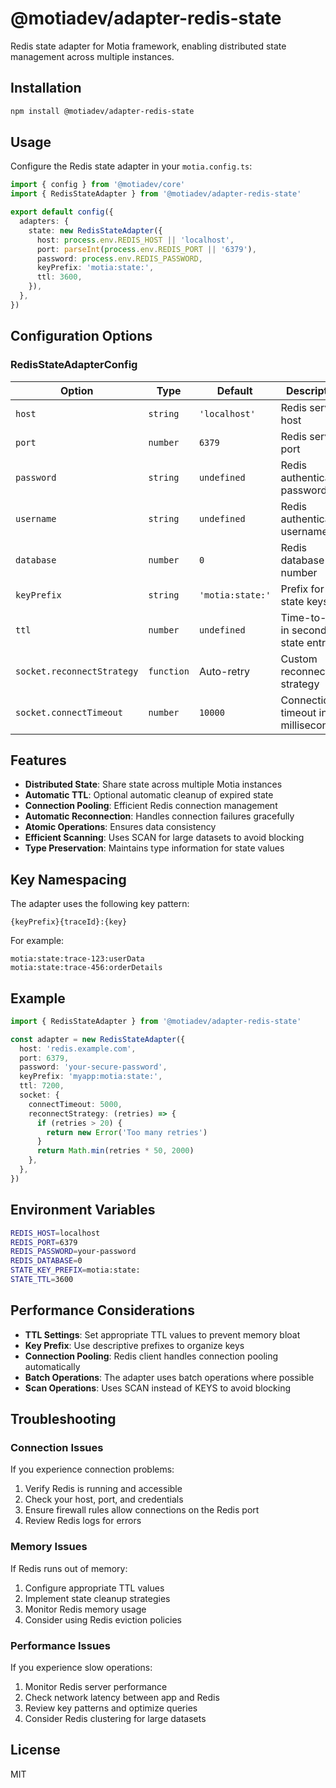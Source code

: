 # @motiadev/adapter-redis-state

Redis state adapter for Motia framework, enabling distributed state management across multiple instances.

## Installation

```bash
npm install @motiadev/adapter-redis-state
```

## Usage

Configure the Redis state adapter in your `motia.config.ts`:

```typescript
import { config } from '@motiadev/core'
import { RedisStateAdapter } from '@motiadev/adapter-redis-state'

export default config({
  adapters: {
    state: new RedisStateAdapter({
      host: process.env.REDIS_HOST || 'localhost',
      port: parseInt(process.env.REDIS_PORT || '6379'),
      password: process.env.REDIS_PASSWORD,
      keyPrefix: 'motia:state:',
      ttl: 3600,
    }),
  },
})
```

## Configuration Options

### RedisStateAdapterConfig

| Option | Type | Default | Description |
|--------|------|---------|-------------|
| `host` | `string` | `'localhost'` | Redis server host |
| `port` | `number` | `6379` | Redis server port |
| `password` | `string` | `undefined` | Redis authentication password |
| `username` | `string` | `undefined` | Redis authentication username |
| `database` | `number` | `0` | Redis database number |
| `keyPrefix` | `string` | `'motia:state:'` | Prefix for all state keys |
| `ttl` | `number` | `undefined` | Time-to-live in seconds for state entries |
| `socket.reconnectStrategy` | `function` | Auto-retry | Custom reconnection strategy |
| `socket.connectTimeout` | `number` | `10000` | Connection timeout in milliseconds |

## Features

- **Distributed State**: Share state across multiple Motia instances
- **Automatic TTL**: Optional automatic cleanup of expired state
- **Connection Pooling**: Efficient Redis connection management
- **Automatic Reconnection**: Handles connection failures gracefully
- **Atomic Operations**: Ensures data consistency
- **Efficient Scanning**: Uses SCAN for large datasets to avoid blocking
- **Type Preservation**: Maintains type information for state values

## Key Namespacing

The adapter uses the following key pattern:
```
{keyPrefix}{traceId}:{key}
```

For example:
```
motia:state:trace-123:userData
motia:state:trace-456:orderDetails
```

## Example

```typescript
import { RedisStateAdapter } from '@motiadev/adapter-redis-state'

const adapter = new RedisStateAdapter({
  host: 'redis.example.com',
  port: 6379,
  password: 'your-secure-password',
  keyPrefix: 'myapp:motia:state:',
  ttl: 7200,
  socket: {
    connectTimeout: 5000,
    reconnectStrategy: (retries) => {
      if (retries > 20) {
        return new Error('Too many retries')
      }
      return Math.min(retries * 50, 2000)
    },
  },
})
```

## Environment Variables

```bash
REDIS_HOST=localhost
REDIS_PORT=6379
REDIS_PASSWORD=your-password
REDIS_DATABASE=0
STATE_KEY_PREFIX=motia:state:
STATE_TTL=3600
```

## Performance Considerations

- **TTL Settings**: Set appropriate TTL values to prevent memory bloat
- **Key Prefix**: Use descriptive prefixes to organize keys
- **Connection Pooling**: Redis client handles connection pooling automatically
- **Batch Operations**: The adapter uses batch operations where possible
- **Scan Operations**: Uses SCAN instead of KEYS to avoid blocking

## Troubleshooting

### Connection Issues

If you experience connection problems:
1. Verify Redis is running and accessible
2. Check your host, port, and credentials
3. Ensure firewall rules allow connections on the Redis port
4. Review Redis logs for errors

### Memory Issues

If Redis runs out of memory:
1. Configure appropriate TTL values
2. Implement state cleanup strategies
3. Monitor Redis memory usage
4. Consider using Redis eviction policies

### Performance Issues

If you experience slow operations:
1. Monitor Redis server performance
2. Check network latency between app and Redis
3. Review key patterns and optimize queries
4. Consider Redis clustering for large datasets

## License

MIT

